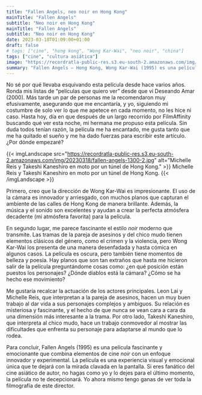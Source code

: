 ```yaml
---
title: "Fallen Angels, neo noir en Hong Kong"
mainTitle: "Fallen Angels"
subtitle: "Neo noir en Hong Kong"
mainTitle: "Fallen Angels"
subtitle: "Neo noir en Hong Kong"
date: 2023-03-18T01:09:00+01:00
draft: false
# tags: ["cine", "hong kong", "Wong Kar-Wai", "neo noir", "china"]
tags: ["cine", "cultura asiática"]
image: "https://recordratla-public-res.s3.eu-south-2.amazonaws.com/img/20230318/fallen-angels-1300-2.jpg"
summary: "Fallen Angels — Hong Kong, Wong Kar-Wai (1995) es una película cautivadora y original que combina elementos de cine noir con un enfoque innovador y experimental."
---
```


No sé por qué llevaba esquivando esta película desde hace varios años. Ronda mis listas de “películas que quiero ver” desde que vi Deseando Amar (2000). Más tarde un par de personas me la recomendaron muy efusivamente, asegurando que me encantaría, y yo, siguiendo mi costumbre de solo ver lo que me apetece en cada momento, no les hice ni caso. Hasta hoy, día en que después de un largo recorrido por FilmAffinity buscando qué ver esta noche, mi hermana me propuso esta película. Sin duda todos tenían razón, la película me ha encantado, me gusta tanto que me ha quitado el sueño y me ha dado fuerzas para escribir este artículo. ¿Por dónde empezaré?

{{< imgLandscape src="https://recordratla-public-res.s3.eu-south-2.amazonaws.com/img/20230318/fallen-angels-1300-2.jpg" alt="Michelle Reis y Takeshi Kaneshiro en moto por un túnel de Hong Kong." >}}
Michelle Reis y Takeshi Kaneshiro en moto por un túnel de Hong Kong.
{{< /imgLandscape >}}

<!-- {{< imgLandscape src="https://recordratla-public-res.s3.eu-south-2.amazonaws.com/img/20230318/fallen-angels-750.jpg" alt="Michelle Reis en el metro de Hong Kong." >}}
Michelle Reis en el metro de Hong Kong.
{{< /imgLandscape >}} -->

Primero, creo que la dirección de Wong Kar-Wai es impresionante. El uso de la cámara es innovador y arriesgado, con muchos planos que capturan el ambiente de las calles de Hong Kong de manera brillante. Además, la música y el sonido son excelentes y ayudan a crear la perfecta atmósfera decadente (mi atmósfera favorita) para la película.

En segundo lugar, me parece fascinante el estilo *noir* moderno que transmite. Las tramas de la pareja de asesinos y del chico mudo tienen elementos clásicos del género, como el crimen y la violencia, pero Wong Kar-Wai los presenta de una manera desenfadada y hasta cómica en algunos casos. La película es oscura, pero también tiene momentos de belleza y poesía. Hay planos que son tan extraños que hasta me hicieron salir de la película preguntándome cosas como: ¿en qué posición están puestos los personajes? ¿Dónde diablos está la cámara? ¿Cómo se ha hecho ese movimiento?

Me gustaría recalcar la actuación de los actores principales. Leon Lai y Michelle Reis, que interpretan a la pareja de asesinos, hacen un muy buen trabajo al dar vida a sus personajes complejos y ambiguos. Su relación es misteriosa y fascinante, y el hecho de que nunca se vean cara a cara da una dimensión más interesante a la trama. Por otro lado, Takeshi Kaneshiro, que interpreta al chico mudo, hace un trabajo conmovedor al mostrar las dificultades que enfrenta su personaje para adaptarse al mundo que lo rodea.

Para concluir, Fallen Angels (1995) es una película fascinante y emocionante que combina elementos de cine *noir* con un enfoque innovador y experimental. La película es una experiencia visual y emocional única que te dejará con la mirada clavada en la pantalla. Si eres fanático del cine asiático de autor, no hagas como yo y lo dejes para el último momento, la película no te decepcionará. Yo ahora mismo tengo ganas de ver toda la filmografía de este director.

